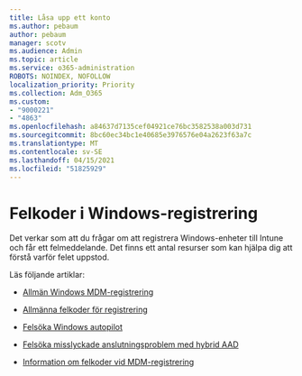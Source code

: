 ```yaml
---
title: Låsa upp ett konto
ms.author: pebaum
author: pebaum
manager: scotv
ms.audience: Admin
ms.topic: article
ms.service: o365-administration
ROBOTS: NOINDEX, NOFOLLOW
localization_priority: Priority
ms.collection: Adm_O365
ms.custom:
- "9000221"
- "4863"
ms.openlocfilehash: a84637d7135cef04921ce76bc3582538a003d731
ms.sourcegitcommit: 8bc60ec34bc1e40685e3976576e04a2623f63a7c
ms.translationtype: MT
ms.contentlocale: sv-SE
ms.lasthandoff: 04/15/2021
ms.locfileid: "51825929"
---
```

# <a name="windows-enrolment-error-codes"></a>Felkoder i Windows-registrering

Det verkar som att du frågar om att registrera Windows-enheter till Intune och får ett felmeddelande. Det finns ett antal resurser som kan hjälpa dig att förstå varför felet uppstod.
 
Läs följande artiklar:

- [Allmän Windows MDM-registrering](https://docs.microsoft.com/mem/intune/enrollment/troubleshoot-windows-enrollment-errors)

- [Allmänna felkoder för registrering](https://docs.microsoft.com/mem/intune/enrollment/troubleshoot-device-enrollment-in-intune#general-enrollment-error-codes)

- [Felsöka Windows autopilot](https://docs.microsoft.com/windows/deployment/windows-autopilot/troubleshooting)

- [Felsöka misslyckade anslutningsproblem med hybrid AAD](https://docs.microsoft.com/azure/active-directory/devices/troubleshoot-hybrid-join-windows-current)

- [Information om felkoder vid MDM-registrering](https://docs.microsoft.com/windows/win32/mdmreg/mdm-registration-constants)
